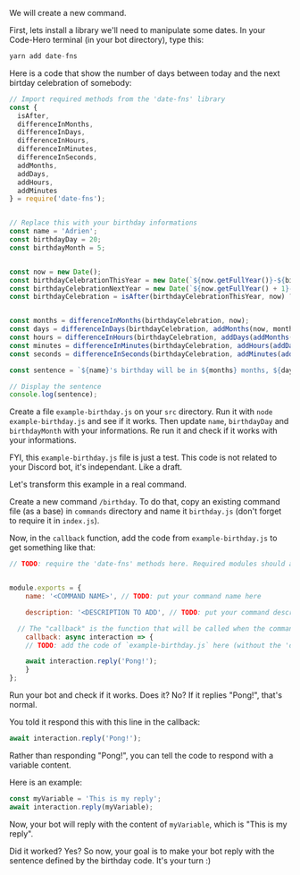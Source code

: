 We will create a new command.

First, lets install a library we'll need to manipulate some dates.
In your Code-Hero terminal (in your bot directory), type this:
```javascript
yarn add date-fns
```


Here is a code that show the number of days between today and the next birtday celebration of somebody:
```javascript
// Import required methods from the 'date-fns' library
const {
  isAfter,
  differenceInMonths,
  differenceInDays,
  differenceInHours,
  differenceInMinutes,
  differenceInSeconds,
  addMonths,
  addDays,
  addHours,
  addMinutes
} = require('date-fns');


// Replace this with your birthday informations
const name = 'Adrien';
const birthdayDay = 20;
const birthdayMonth = 5;


const now = new Date();
const birthdayCelebrationThisYear = new Date(`${now.getFullYear()}-${birthdayMonth}-${birthdayDay}`);
const birthdayCelebrationNextYear = new Date(`${now.getFullYear() + 1}-${birthdayMonth}-${birthdayDay}`);
const birthdayCelebration = isAfter(birthdayCelebrationThisYear, now) ? birthdayCelebrationThisYear : birthdayCelebrationNextYear;


const months = differenceInMonths(birthdayCelebration, now);
const days = differenceInDays(birthdayCelebration, addMonths(now, months));
const hours = differenceInHours(birthdayCelebration, addDays(addMonths(now, months), days));
const minutes = differenceInMinutes(birthdayCelebration, addHours(addDays(addMonths(now, months), days), hours));
const seconds = differenceInSeconds(birthdayCelebration, addMinutes(addHours(addDays(addMonths(now, months), days), hours), minutes));

const sentence = `${name}'s birthday will be in ${months} months, ${days} days, ${hours} hours, ${minutes} minutes, and ${seconds} seconds.`;

// Display the sentence
console.log(sentence);
```

Create a file `example-birthday.js` on your `src` directory.
Run it with `node example-birthday.js` and see if it works.
Then update `name`, `birthdayDay` and `birthdayMonth` with your informations.
Re run it and check if it works with your informations.

FYI, this `example-birthday.js` file is just a test. This code is not related to your Discord bot, it's independant. Like a draft.


Let's transform this example in a real command.

Create a new command `/birthday`.
To do that, copy an existing command file (as a base) in `commands` directory and name it `birthday.js` (don't forget to require it in `index.js`).

Now, in the `callback` function, add the code from `example-birthday.js` to get something like that:

```javascript
// TODO: require the 'date-fns' methods here. Required modules should always be called at the top of the file.


module.exports = {
	name: '<COMMAND NAME>', // TODO: put your command name here

	description: '<DESCRIPTION TO ADD', // TODO: put your command description here

  // The "callback" is the function that will be called when the command is triggered by somebody
	callback: async interaction => {
    // TODO: add the code of `example-birthday.js` here (without the 'date-fns' require as you have defined it on top of the file)

    await interaction.reply('Pong!');
	}
};
```


Run your bot and check if it works.
Does it? No? If it replies "Pong!", that's normal.

You told it respond this with this line in the callback:
```javascript
await interaction.reply('Pong!');
```

Rather than responding "Pong!", you can tell the code to respond with a variable content.

Here is an example:

```javascript
const myVariable = 'This is my reply';
await interaction.reply(myVariable);
```

Now, your bot will reply with the content of `myVariable`, which is "This is my reply".


Did it worked? Yes? So now, your goal is to make your bot reply with the sentence defined by the birthday code.
It's your turn :)